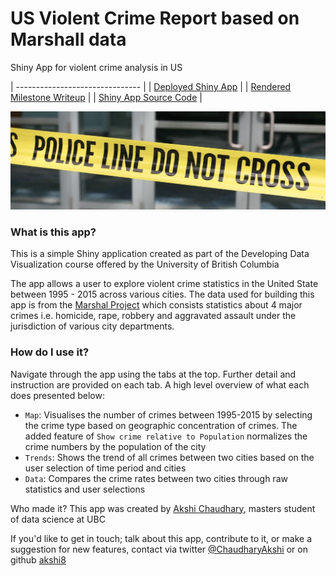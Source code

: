 # US Violent Crime Report based on Marshall data


Shiny App for violent crime analysis in US


| ------------------------------- |
| [Deployed Shiny App](https://akshi8.shinyapps.io/US_Crime_Report/)         |
| [Rendered Milestone Writeup](https://github.com/akshi8/US_Crime_Report/blob/master/milestone2.md) |
| [Shiny App Source Code](https://github.com/akshi8/US_Crime_Report/blob/master/app.R)      |




![](crime.png)

### What is this app?
This is a simple Shiny application created as part of the Developing Data Visualization course offered by the University of British Columbia

The app allows a user to explore violent crime statistics in the United State between 1995 - 2015 across various cities. The data used for building this app is from the [Marshal Project](https://github.com/themarshallproject/city-crime) which consists statistics about 4 major crimes i.e. homicide, rape, robbery and aggravated assault under the jurisdiction of various city departments.

### How do I use it?

Navigate through the app using the tabs at the top. Further detail and instruction are provided on each tab. A high level overview of what each does presented below:

* `Map`: Visualises the number of crimes between 1995-2015 by selecting the crime type based on geographic concentration of crimes. The added feature of `Show crime relative to Population` normalizes the crime numbers by the population of the city
* `Trends`: Shows the trend of all crimes between two cities based on the user selection of time period and cities
* `Data`: Compares the crime rates between two cities through raw statistics and user selections


Who made it?
This app was created by [Akshi Chaudhary](https://github.com/akshi8), masters student of data science at UBC

If you'd like to get in touch; talk about this app, contribute to it, or make a suggestion for new features, contact via twitter [@ChaudharyAkshi](https://twitter.com/ChaudharyAkshi) or on github [akshi8](https://github.com/akshi8/US_Crime_Report)

